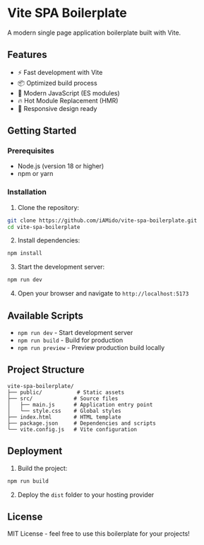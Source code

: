 # Vite SPA Boilerplate

A modern single page application boilerplate built with Vite.

## Features

- ⚡️ Fast development with Vite
- 📦 Optimized build process
- 🎯 Modern JavaScript (ES modules)
- 🔥 Hot Module Replacement (HMR)
- 📱 Responsive design ready

## Getting Started

### Prerequisites

- Node.js (version 18 or higher)
- npm or yarn

### Installation

1. Clone the repository:
```bash
git clone https://github.com/iAMido/vite-spa-boilerplate.git
cd vite-spa-boilerplate
```

2. Install dependencies:
```bash
npm install
```

3. Start the development server:
```bash
npm run dev
```

4. Open your browser and navigate to `http://localhost:5173`

## Available Scripts

- `npm run dev` - Start development server
- `npm run build` - Build for production
- `npm run preview` - Preview production build locally

## Project Structure

```
vite-spa-boilerplate/
├── public/           # Static assets
├── src/             # Source files
│   ├── main.js      # Application entry point
│   └── style.css    # Global styles
├── index.html       # HTML template
├── package.json     # Dependencies and scripts
└── vite.config.js   # Vite configuration
```

## Deployment

1. Build the project:
```bash
npm run build
```

2. Deploy the `dist` folder to your hosting provider

## License

MIT License - feel free to use this boilerplate for your projects!